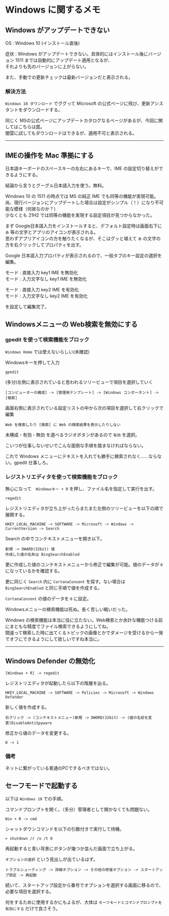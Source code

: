 # Windows に関するメモ

## Windows がアップデートできない

OS : Windows 10 (インストール直後)

症状 : Windows がアップデートできない。具体的にはインストール後にバージョン 1511 までは自動的にアップデート適用となるが、  
それよりも先のバージョンに上がらない。

また、手動での更新チェックは最新バージョンだと表示される。

### 解決方法

`Windows 10 ダウンロード` でググって Microsoft の公式ページに飛び、更新アシスタントをダウンロードする。  

同じく MSの公式ページにアップデートカタログなるページがあるが、今回に関してはこちらは罠。  
闇雲に試してもダウンロードはできるが、適用不可と表示される。

---

## IMEの操作を Mac 準拠にする

日本語キーボードのスペースキーの左右にあるキーで、IME の設定切り替えができるようにする。

結論から言うとグーグル日本語入力を使う。無料。

Windows 10 の 1511 の時点では MS の純正 IME でも同等の機能が実現可能。  
尚、現行バージョンにアップデートした場合は設定がシンプル（！）になり不可能な模様（何故なのか？）  
少なくとも 21H2 では同等の機能を実現する設定項目が見つからなかった。

まず Google日本語入力をインストールすると、デフォルト設定時は画面右下に `あ` 等の文字とアプリのアイコンが表示される。  
思わずアプリアイコンの方を触りたくなるが、そこはグッと堪えて `あ` の文字の方を右クリックしてプロパティを出す。

Google 日本語入力プロパティが表示されるので、一般タブのキー設定の選択を編集。

モード : 直接入力 key1 IME を無効化  
モード : 入力文字なし key1 IME を無効化

モード : 直接入力 key2 IME を有効化  
モード : 入力文字なし key2 IME を有効化

を設定して編集完了。

## Windowsメニューの Web検索を無効にする

### gpedit を使って検索機能をブロック

`Windows Home` では使えないらしい(未確認)

Windowsキーを押して入力

    gpedit

(多分)左側に表示されていると思われるツリービューで項目を選択していく

    [コンピューターの構成] -> [管理用テンプレート] -> [Windows コンポーネント] -> [検索] 

画面右側に表示されている設定リストの中から次の項目を選択して右クリックで編集

    Web を検索したり [検索] に Web の検索結果を表示したりしない

未構成・有効・無効 を選べるラジオボタンがあるので `有効` を選択。

こいつが仕事しないせいでこんな面倒な手順を踏まなければならない。

これで Windows メニューにテキストを入れても勝手に検索されなく……ならない。gpedit 仕事しろ。

### レジストリエディタを使って検索機能をブロック

無心になって　`Windowsキー + R` を押し、ファイル名を指定して実行を出す。

    regedit

レジストリエディタが立ち上がったらまたまた左側のツリービューを以下の順で展開する。

    HKEY_LOCAL_MACHINE -> SOFTWARE -> Microsoft -> Windows -> CurrentVersion -> Search

Search の中でコンテキストメニューを開き以下。

    新規 -> DWARD(32bit) 値
    作成した値の名称は BingSearchEnabled

更に作成した値のコンテキストメニューから修正で編集が可能。値のデータが `0` になっているかを確認する。

更に同じく `Search` 内に `CortanaConsent` を探す。ない場合は `BingSearchEnabled` と同じ手順で値を作成する。

`CortanaConsent` の値のデータを `0` に設定。

Windowsメニューの検索機能は死ぬ。長く苦しい戦いだった。  

Windows の検索機能は本当に役に立たない。Web検索とか余計な機能つける前にまともな精度でファイル検索できるようにしてね。  
間違って検索した時に出てくるトピックの画像とかでダメージを受けるから一発でオフにできるようにして欲しいですね本当に。

---

## Windows Defender の無効化

    [Windows + R] -> regedit 

レジストリエディタが起動したら以下の階層を辿る。

    HKEY_LOCAL_MACHINE -> SOFTWARE -> Policies -> Microsoft -> Windows Defender

新しく値を作成する。

    右クリック -> (コンテキストメニュー)新規 -> DWORD(32bit) -> (値の名前を変更)DisableAntiSpyware

修正から値のデータを変更する。

    0 -> 1

### 備考

ネットに繋がっている普通のPCでするべきではない。

## セーフモードで起動する

以下は `Windows 10` での手順。

コマンドプロンプトを開く。（多分）管理者として開かなくても問題ない。

    Win + R -> cmd

シャットダウンコマンドを以下の引数付きで実行して待機。

    > shutdown /r /o /t 0

再起動すると青い背景にボタンが幾つか並んだ画面で立ち上がる。

`オプションの選択` という見出しが出ているはず。

    トラブルシューティング -> 詳細オプション -> その他の修復オプション -> スタートアップ設定 -> 再起動

続いて、スタートアップ設定から番号でオプションを選択する画面に移るので、必要な項目を選択する。

何をするために使用するかにもよるが、大体は `セーフモードとコマンドプロンプトを有効にする` だけで良さそう。
